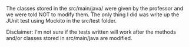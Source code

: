 The classes stored in the src/main/java/ were given by the professor and we were told NOT to modify them. The only thing I did was write up the JUnit test using Mockito in the src/test folder.

Disclaimer: I'm not sure if the tests written will work after the methods and/or classes stored in src/main/java are modified. 
